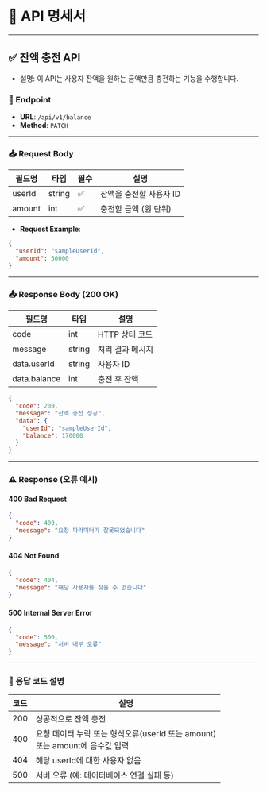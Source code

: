 # 📌 API 명세서

---

## ✅ 잔액 충전 API

- 설명: 이 API는 사용자 잔액을 원하는 금액만큼 충전하는 기능을 수행합니다.

### 🔗 Endpoint

- **URL**: `/api/v1/balance`
- **Method**: `PATCH`

---

### 📥 Request Body

| 필드명   | 타입   | 필수 | 설명                     |
|----------|--------|------|--------------------------|
| userId   | string | ✅   | 잔액을 충전할 사용자 ID  |
| amount   | int    | ✅   | 충전할 금액 (원 단위)    |

- **Request Example**:

```json
{
  "userId": "sampleUserId",
  "amount": 50000
}
```

---

### 📤 Response Body (200 OK)

| 필드명         | 타입   | 설명               |
|----------------|--------|--------------------|
| code           | int    | HTTP 상태 코드     |
| message        | string | 처리 결과 메시지   |
| data.userId    | string | 사용자 ID          |
| data.balance   | int    | 충전 후 잔액        |

```json
{
  "code": 200,
  "message": "잔액 충전 성공",
  "data": {
    "userId": "sampleUserId",
    "balance": 170000
  }
}
```

---

### ⚠️ Response (오류 예시)

#### 400 Bad Request

```json
{
  "code": 400,
  "message": "요청 파라미터가 잘못되었습니다"
}
```

#### 404 Not Found

```json
{
  "code": 404,
  "message": "해당 사용자를 찾을 수 없습니다"
}
```

#### 500 Internal Server Error

```json
{
  "code": 500,
  "message": "서버 내부 오류"
}
```

---

### 📘 응답 코드 설명

| 코드 | 설명                                                          |
|------|-------------------------------------------------------------|
| 200  | 성공적으로 잔액 충전                                                 |
| 400  | 요청 데이터 누락 또는 형식오류(userId 또는 amount) <br/> 또는 amount에 음수값 입력 |
| 404  | 해당 userId에 대한 사용자 없음                                        |
| 500  | 서버 오류 (예: 데이터베이스 연결 실패 등)                                   |

